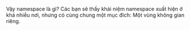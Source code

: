 Vậy namespace là gì? Các bạn sẽ thấy khái niệm namespace xuất hiện ở khá nhiều nơi, nhưng có cùng chung một mục đích: Một vùng không gian riêng.
